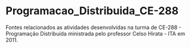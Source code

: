# Programacao_Distribuida_CE-288
Fontes relacionados as atividades desenvolvidas na turma de CE-288 - Programação Distribuída ministrada pelo professor Celso Hirata - ITA em 2011.

